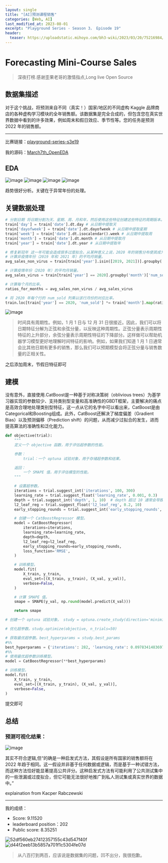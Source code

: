 ```yaml
---
layout: single
title: "[AI]预测课程销售"
categories: [Web, AI]
last_modified_at: 2023-08-01
excerpt: "Playground Series - Season 3， Episode 19"
header: 
  teaser: https://uploadstatic.mihoyo.com/bh3-wiki/2023/03/20/75216984/2204a9e06f9c1ef5e79c3a1cc3d7fe92_7511506494193485957.png
---
```


# Forecasting Mini-Course Sales
> 深夜打榜.感谢歪果老哥的激情指点,Long live Open Source

## 数据集描述
对于这个挑战，将预测来自不同（真实！）国家/地区的不同虚构 Kaggle 品牌商店的各种虚构学习模块的全年销售额。该数据集是完全合成的，但包含您在真实世界数据中看到的许多效果，例如周末和假日效应、季节性等。您的任务是预测 2022 年的销售额。

---
比赛链接：[playground-series-s3e19](https://www.kaggle.com/competitions/playground-series-s3e19/)

我的源码：[March7th_OpenEDA](https://github.com/Sumalene/AI_EDA/blob/main/Playground/Forecasting%20Mini-Course%20Sales.ipynb)

## EDA
![image](https://github.com/Sumalene/Sumalene.github.io/assets/124686994/6cfebe34-7a14-459d-bff9-84ce0d5f3cc3)
![image](https://github.com/Sumalene/Sumalene.github.io/assets/124686994/4c7297f6-2f3e-4d0d-b992-fc79fc5bbb90)
![image](https://github.com/Sumalene/Sumalene.github.io/assets/124686994/3eb93a11-5812-4a23-8ee4-8ca33386fcef)
![image](https://github.com/Sumalene/Sumalene.github.io/assets/124686994/80287d9d-ca48-49f5-a04c-f6a743404b24)

趋势很好分析。关键在于异常年份的处理。

## 关键数据处理

```python
# 分割日期 将日期分割为天、星期、周、月和年，然后使用这些特征创建这些特征的周期版本。
train['day'] = train['date'].dt.day # 从日期中提取天
train['dayofweek'] = train['date'].dt.dayofweek # 从日期中提取星期
train['week'] = train['date'].dt.isocalendar().week # 从日期中提取周
train['month'] = train['date'].dt.month # 从日期中提取月
train['year'] = train['date'].dt.year # 从日期中提取年

# 修复新冠年 这一年可能会造成很多过度拟合。从某种意义上说，2020 年的销售分布使其成为一个离群值，因此我们将通过使其与邻近年份相似来解决这个问题。
# 计算非疫情年份（2019 年和 2021 年）的平均月销量。
avg_sales_non_virus = train[train['year'].isin([2019, 2021])].groupby('month')['num_sold'].mean()

# 计算疫情年份（2020 年）的平均月销量。
avg_sales_virus = train[train['year'] == 2020].groupby('month')['num_sold'].mean()

# 计算每个月的比率。
ratios_for_months = avg_sales_non_virus / avg_sales_virus

# 将 2020 年每个行的 num_sold 列乘以该行月份的对应比率。
train.loc[train['year'] == 2020, 'num_sold'] *= train['month'].map(ratios_for_months)
```
![image](https://github.com/Sumalene/Sumalene.github.io/assets/124686994/9f3379d9-9ab9-438b-8b62-268f294c4f1b)

> 时间具有周期性。例如，1 月 1 日与 12 月 31 日很接近。因此，我们可以将日期特征分解为正弦和余弦分量，以反映这种周期性。正弦分量表示周期性特征的上升部分，余弦分量表示周期性特征的下降部分。这样做可以帮助机器学习模型更好地理解时间特征的影响。例如，如果我们知道 1 月 1 日通常会比其他日期有更多的销售，那么我们可以预期模型会将正弦分量与销售数量的正相关性。

之后添加周末，节假日特征即可

## 建模

没有意外，直接使用.CatBoost是一种基于对称决策树（oblivious trees）为基学习器实现的参数较少、支持类别型变量和高准确性的GBDT框架，主要解决的痛点是高效合理地处理类别型特征，这一点从它的名字中可以看出来，CatBoost是由Categorical和Boosting组成。此外，CatBoost还解决了梯度偏差（Gradient Bias）以及预测偏移（Prediction shift）的问题，从而减少过拟合的发生，进而提高算法的准确性和泛化能力。

```python
def objective(trial):
    """
    定义一个 objective 函数，用于评估超参数的性能。

    参数：
        trial：一个 optuna 试验对象，用于存储超参数和结果。

    返回：
        一个 SMAPE 值，用于评估模型的性能。
    """

    # 设置超参数。
    iterations = trial.suggest_int('iterations', 100, 300)
    learning_rate = trial.suggest_float('learning_rate', 0.001, 0.3)
    depth = trial.suggest_int('depth', 1, 10)  # depth 超过 10 通常会导致过拟合
    l2_leaf_reg = trial.suggest_float('l2_leaf_reg', 0.2, 10)
    early_stopping_rounds = trial.suggest_int('early_stopping_rounds', 1, 20)

    # 创建一个 CatBoostRegressor 模型。
    model = CatBoostRegressor(
        iterations=iterations,
        learning_rate=learning_rate,
        depth=depth,
        l2_leaf_reg=l2_leaf_reg,
        early_stopping_rounds=early_stopping_rounds,
        loss_function='RMSE',
    )

    # 训练模型。
    model.fit(
        X_train, y_train,
        eval_set=[(X_train, y_train), (X_val, y_val)],
        verbose=False,
    )

    # 计算 SMAPE 值。
    smape = SMAPE(y_val, np.round(model.predict(X_val)))

    return smape

# 创建一个 optuna 试验对象。 study = optuna.create_study(direction='minimize')

# 优化超参数。study.optimize(objective, n_trials=50)

# 获取最优超参数。best_hyperparams = study.best_params
#%%
best_hyperparams = {'iterations': 282, 'learning_rate': 0.09783414836979615, 'depth': 10, 'l2_leaf_reg': 6.888098846099011, 'early_stopping_rounds': 12} # 最佳超参数
#%%
# 使用最优超参数训练模型。
model = CatBoostRegressor(**best_hyperparams)

# 训练模型。
model.fit(
    X_train, y_train,
    eval_set=[(X_train, y_train), (X_val, y_val)],
    verbose=False,
)
```

提交即可

## 总结

### 预测可视化结果：

![image](https://github.com/Sumalene/Sumalene.github.io/assets/124686994/3ae28efe-ca3a-4f8d-a157-d49b05912c3e)

其实不符合逻辑,但“的确是一种启发式方法，其假设是所有国家的销售额将在 2022 年趋于相同。这一假设并非基于任何数据或逻辑，而是基于一种试错方法，而这种方法恰好能显著提高公共评分。这种启发式方法有可能利用了公共测试集中的一些泄漏或过度拟合，但它可能无法很好地推广到私人测试集或真实世界的数据中。”

explaination from Kacper Rabczewski

---
我的成绩：
* Score: 9.11520 
* leaderboard position：202
* Public score: 8.35251

![52df560eb27412357155c43d547f40f](https://github.com/Sumalene/Sumalene.github.io/assets/124686994/0e3f4421-fad3-4978-a2fb-4a02ed5a48c2)
![d44f2eeb13b5857a701f1c5304fe07d](https://github.com/Sumalene/Sumalene.github.io/assets/124686994/22bb5ba7-1fa1-4cb5-9609-f95b84958db0)
> 从八百打到两百，应该说是数据集的问题，凹不出分，我很抱歉。
